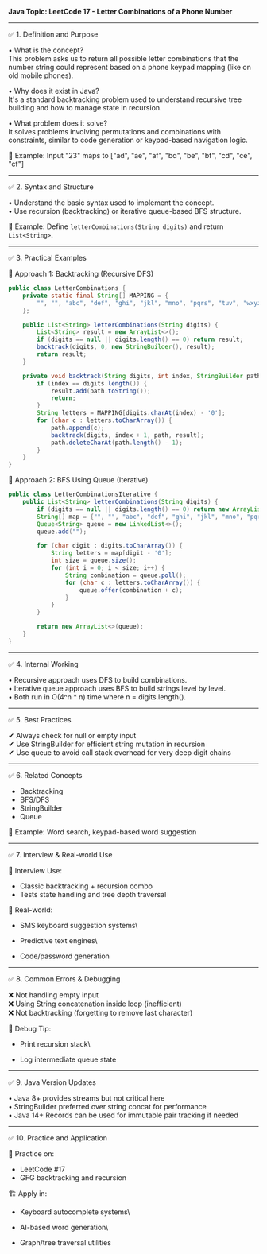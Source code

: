 **Java Topic: LeetCode 17 - Letter Combinations of a Phone Number**

---

✅ 1. Definition and Purpose

• What is the concept?\
This problem asks us to return all possible letter combinations that the number string could represent based on a phone keypad mapping (like on old mobile phones).

• Why does it exist in Java?\
It's a standard backtracking problem used to understand recursive tree building and how to manage state in recursion.

• What problem does it solve?\
It solves problems involving permutations and combinations with constraints, similar to code generation or keypad-based navigation logic.

🧠 Example: Input "23" maps to ["ad", "ae", "af", "bd", "be", "bf", "cd", "ce", "cf"]

---

✅ 2. Syntax and Structure

• Understand the basic syntax used to implement the concept.\
• Use recursion (backtracking) or iterative queue-based BFS structure.

🧠 Example: Define `letterCombinations(String digits)` and return `List<String>`.

---

✅ 3. Practical Examples

🔹 Approach 1: Backtracking (Recursive DFS)

```java
public class LetterCombinations {
    private static final String[] MAPPING = {
        "", "", "abc", "def", "ghi", "jkl", "mno", "pqrs", "tuv", "wxyz"
    };

    public List<String> letterCombinations(String digits) {
        List<String> result = new ArrayList<>();
        if (digits == null || digits.length() == 0) return result;
        backtrack(digits, 0, new StringBuilder(), result);
        return result;
    }

    private void backtrack(String digits, int index, StringBuilder path, List<String> result) {
        if (index == digits.length()) {
            result.add(path.toString());
            return;
        }
        String letters = MAPPING[digits.charAt(index) - '0'];
        for (char c : letters.toCharArray()) {
            path.append(c);
            backtrack(digits, index + 1, path, result);
            path.deleteCharAt(path.length() - 1);
        }
    }
}
```

🔹 Approach 2: BFS Using Queue (Iterative)

```java
public class LetterCombinationsIterative {
    public List<String> letterCombinations(String digits) {
        if (digits == null || digits.length() == 0) return new ArrayList<>();
        String[] map = {"", "", "abc", "def", "ghi", "jkl", "mno", "pqrs", "tuv", "wxyz"};
        Queue<String> queue = new LinkedList<>();
        queue.add("");

        for (char digit : digits.toCharArray()) {
            String letters = map[digit - '0'];
            int size = queue.size();
            for (int i = 0; i < size; i++) {
                String combination = queue.poll();
                for (char c : letters.toCharArray()) {
                    queue.offer(combination + c);
                }
            }
        }

        return new ArrayList<>(queue);
    }
}
```

---

✅ 4. Internal Working

• Recursive approach uses DFS to build combinations.\
• Iterative queue approach uses BFS to build strings level by level.\
• Both run in O(4^n \* n) time where n = digits.length().

---

✅ 5. Best Practices

✔ Always check for null or empty input\
✔ Use StringBuilder for efficient string mutation in recursion\
✔ Use queue to avoid call stack overhead for very deep digit chains

---

✅ 6. Related Concepts

- Backtracking
- BFS/DFS
- StringBuilder
- Queue

🧠 Example: Word search, keypad-based word suggestion

---

✅ 7. Interview & Real-world Use

🧠 Interview Use:

- Classic backtracking + recursion combo
- Tests state handling and tree depth traversal

🏢 Real-world:

- SMS keyboard suggestion systems\


- Predictive text engines\


- Code/password generation

---

✅ 8. Common Errors & Debugging

❌ Not handling empty input\
❌ Using String concatenation inside loop (inefficient)\
❌ Not backtracking (forgetting to remove last character)

🧪 Debug Tip:

- Print recursion stack\


- Log intermediate queue state

---

✅ 9. Java Version Updates

• Java 8+ provides streams but not critical here\
• StringBuilder preferred over string concat for performance\
• Java 14+ Records can be used for immutable pair tracking if needed

---

✅ 10. Practice and Application

📝 Practice on:

- LeetCode #17
- GFG backtracking and recursion

🏗 Apply in:

- Keyboard autocomplete systems\


- AI-based word generation\


- Graph/tree traversal utilities

